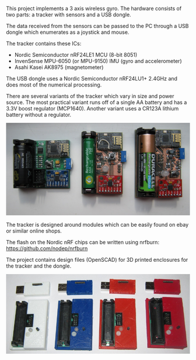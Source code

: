 This project implements a 3 axis wireless gyro. The hardware consists of two parts: a tracker with sensors and a USB dongle.

The data received from the sensors can be passed to the PC through a USB dongle which enumerates as a joystick and mouse.

The tracker contains these ICs:

- Nordic Semiconductor nRF24LE1 MCU (8-bit 8051)
- InvenSense MPU-6050 (or MPU-9150) IMU (gyro and accelerometer)
- Asahi Kasei AK8975 (magnetometer)

The USB dongle uses a Nordic Semiconductor nRF24LU1+ 2.4GHz and does most of the numerical processing.

There are several variants of the tracker which vary in size and power source. The most practical variant runs off of a single AA battery and has a 3.3V boost regulator (MCP1640). Another variant uses a CR123A lithium battery without a regulator.

![trackers](trackers.jpg)

The tracker is designed around modules which can be easily found on ebay or similar online shops.

The flash on the Nordic nRF chips can be written using nrfburn: https://github.com/nodep/nrfburn

The project contains design files (OpenSCAD) for 3D printed enclosures for the tracker and the dongle.

![trackers in enclosures](enclosures.jpg)